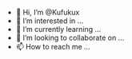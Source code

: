 - 👋 Hi, I’m @Kufukux
- 👀 I’m interested in ...
- 🌱 I’m currently learning ...
- 💞️ I’m looking to collaborate on ...
- 📫 How to reach me ...

<!---
Kufukux/Kufukux is a ✨ special ✨ repository because its `README.md` (this file) appears on your GitHub profile.
You can click the Preview link to take a look at your changes.
--->
